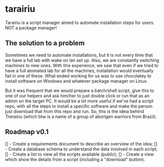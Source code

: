 # tarairiu
Tarairiu is a script manager aimed to automate installation steps for users. NOT a package manager!

## The solution to a problem

Sometimes we need to automate installations, but it is not every time that we have a full lab with wake on lan set up. Also, we are constantly switching machines to new ones. With this experience, we saw that even if we tried to have a full atomated lab for all the machines, installation would eventually fail in one of these. What ended working for us was to use chocolatey to install software on Windows and whatever package manager on Linux. 

But it was frequent that we would prepare a batch/shell script, give this to one of our helpers and ask him/her to just double click or run that as an admin on the target PC. It would be a lot more useful if we've had a script repo, with all the steps to install a specific software and make the person just download that from this repo and run. So, this is the ideia behind *Trarairiu* (which btw is a name of a group of aborigen warriors from Brazil).

## Roadmap v0.1

[] - Create a requirements document to describe an overview of the idea;
[] - Create a database schema to understand the data involved in each script;
[] - Create a list to view all the scripts available (public);
[] - Create a view which show the details from a script (including a "download" button).
